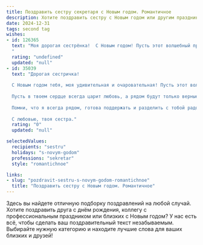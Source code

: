 ```yaml
---
title: Поздравить сестру секретаря с Новым годом. Романтичное
description: Хотите поздравить сестру с Новым годом или другим праздником? Наш ИИ создаст незабываемое поздравление, а вы обязательно выделитесь среди других.  
date: 2024-12-31
tags: second tag
wishes:
- id: 126365
  text: "Моя дорогая сестрёнка!  С Новым годом! Пусть этот волшебный праздник наполнит твою жизнь светом, теплом и счастьем, как новогодняя елка яркими огнями. Желаю тебе, моя прекрасная секретарша,  чтобы в Новом году все твои дела решались легко и непринужденно, а каждый день был полон радости и вдохновения. Пусть твоя жизнь будет сказочной, а любовь – настоящей и бесконечной! С Новым годом!
  "
  rating: "undefined"
  updated: "null"
- id: 35039
  text: "Дорогая сестричка!
  
  С Новым годом тебя, моя удивительная и очаровательная! Пусть этот волшебный праздник принесет в твою жизнь новые мечты, яркие свершения и много радости. Желаю, чтобы каждый новый день был полон вдохновения, а твой талант секретаря раскрылся с новой силы, даря тебе успех и признание.
  
  Пусть в твоем сердце всегда царит любовь, а рядом будут только верные друзья. Пусть смех и счастье сопровождают тебя на каждом шагу, а вечера наполняются уютом и романтикой.
  
  Помни, что я всегда рядом, готова поддержать и разделить с тобой радости жизни. Пусть этот год станет для тебя временем исполнения самых заветных желаний!
  
  С любовью, твоя сестра."
  rating: "0"
  updated: "null"

selectedValues:
  recipients: "sestru"
  holidays: "s-novym-godom"
  professions: "sekretar"
  style: "romantichnoe"

links:
- slug: "pozdravit-sestru-s-novym-godom-romantichnoe"
  title: "Поздравить сестру с Новым годом. Романтичное"
---
```


Здесь вы найдете отличную подборку поздравлений на любой случай. 
Хотите поздравить друга с днём рождения, коллегу с профессиональным праздником или близких с Новым годом? У нас есть всё, чтобы сделать ваш поздравительный текст незабываемым. Выбирайте нужную категорию и находите лучшие слова для ваших близких и друзей!
